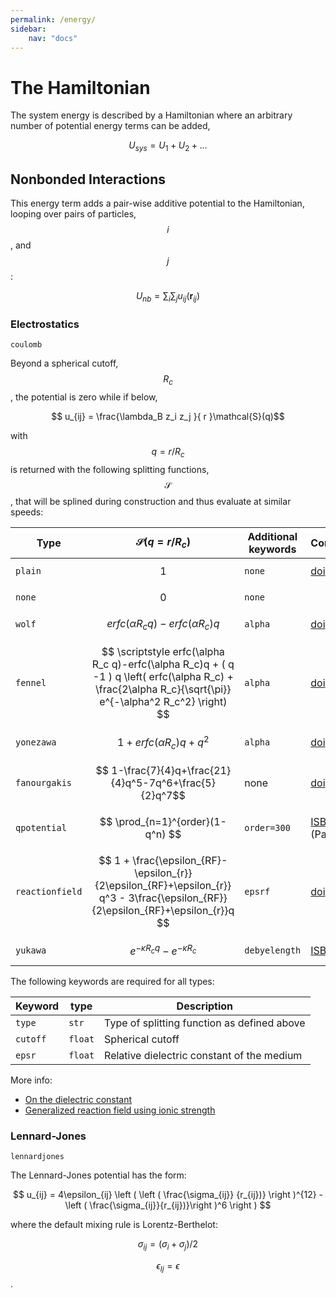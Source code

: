 ```yaml
---
permalink: /energy/
sidebar:
    nav: "docs"
---
```

<script src="https://cdnjs.cloudflare.com/ajax/libs/mathjax/2.7.0/MathJax.js?config=TeX-AMS-MML_HTMLorMML" type="text/javascript"></script>

# The Hamiltonian

The system energy is described by a Hamiltonian where an arbitrary number of potential energy terms can be added,

$$U_{sys} = U_1 + U_2 + ... $$

## Nonbonded Interactions

This energy term adds a pair-wise additive potential to the Hamiltonian, looping over pairs of particles, $$i$$, and $$j$$:

$$ U_{nb} = \sum_i\sum_j u_{ij}(\textbf{r}_{ij}) $$

### Electrostatics
`coulomb`

Beyond a spherical cutoff, $$R_c$$, the potential is zero while if
below,

$$ u_{ij} = \frac{\lambda_B z_i z_j }{ r }\mathcal{S}(q)$$

with $$q=r/R_c$$ is returned with the following splitting functions, $$\mathcal{S}$$, that
will be splined during construction and thus evaluate at similar speeds:

 Type            | $$\mathcal{S}(q=r/R_c)$$               | Additional keywords  | Comment
 --------------- | -------------------------------------- | -------------------- | ----------------------
 `plain`         | $$ 1 $$                                | `none`               | [doi](http://doi.org/ctnnsj)
 `none`          | $$ 0 $$                                | `none`               | 
 `wolf`          | $$ erfc(\alpha R_c q)-erfc(\alpha R_c)q $$ | `alpha`          | [doi](http://doi.org/cfcxdk)
 `fennel`        | $$ \scriptstyle erfc(\alpha R_c q)-erfc(\alpha R_c)q + ( q -1 ) q \left( erfc(\alpha R_c) + \frac{2\alpha R_c}{\sqrt{\pi}} e^{-\alpha^2 R_c^2} \right) $$ | `alpha`| [doi](http://doi.org/bqgmv2)
 `yonezawa`      | $$ 1 + erfc(\alpha R_c)q + q^2 $$      | `alpha`              | [doi](http://dx.doi.org/10/j97)
 `fanourgakis`   | $$ 1-\frac{7}{4}q+\frac{21}{4}q^5-7q^6+\frac{5}{2}q^7$$| none | [doi](http://doi.org/f639q5)
 `qpotential`     | $$ \prod_{n=1}^{order}(1-q^n) $$       | `order=300`         | [ISBN](http://goo.gl/hynRTS) (Paper V)
 `reactionfield` | $$ 1 + \frac{\epsilon_{RF}-\epsilon_{r}}{2\epsilon_{RF}+\epsilon_{r}} q^3  - 3\frac{\epsilon_{RF}}{2\epsilon_{RF}+\epsilon_{r}}q $$      | `epsrf`     | [doi](http://doi.org/dbs99w)
 `yukawa`        | $$ e^{-\kappa R_c q}-e^{-\kappa R_c}$$  | `debyelength`        | [ISBN](https://isbnsearch.org/isbn/0486652424)

 The following keywords are required for all types:

 Keyword     | type     | Description
 ----------- | -------- | -------------------------------------------
 `type`      | `str`    | Type of splitting function as defined above
 `cutoff`    | `float`  | Spherical cutoff
 `epsr`      | `float`  | Relative dielectric constant of the medium

 More info:

 - [On the dielectric constant](http://dx.doi.org/10.1080/00268978300102721)
 - [Generalized reaction field using ionic strength](http://dx.doi.org/10.1063/1.469273)

### Lennard-Jones
`lennardjones`

The Lennard-Jones potential has the form:

$$ u_{ij} = 4\epsilon_{ij} \left (
    \left ( \frac{\sigma_{ij}} {r_{ij})} \right )^{12} - \left ( \frac{\sigma_{ij}}{r_{ij})}\right )^6 \right ) $$

where the default mixing rule is Lorentz-Berthelot:

$$\sigma_{ij} = (\sigma_i+\sigma_j)/2$$

$$\epsilon_{lj}=\epsilon$$.

